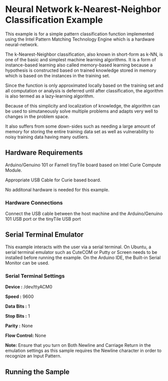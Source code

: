 # Neural Network k-Nearest-Neighbor Classification Example

This example is for a simple pattern classification function implemented using the Intel Pattern Matching Technology Engine which is a hardware neural-network.

The k-Nearest-Neighbor classification, also known in short-form as k-NN, is one of the basic and simplest machine learning algorithms. It is a form of instance-based learning also called memory-based learning because a hypothesis is constructed based on trained knowledge stored in memory which is based on the instances in the training set.

Since the function is only approximated locally based on the training set and all computation or analysis is deferred until after classification, the algorithm is also termed as a lazy-learning algorithm. 

Because of this simplicity and localization of knowledge, the algorithm can be used to simutaneously solve multiple problems and adapts very well to changes in the problem space.

It also suffers from some down-sides such as needing a large amount of memory for storing the entire training data set as well as vulnerability to noisy training data having many outliers.

## Hardware Requirements

   Arduino/Genuino 101 or Farnell tinyTile board based on Intel Curie Compute Module.
   
   Appropriate USB Cable for Curie based board.

   No additonal hardware is needed for this example.

### Hardware Connections
   
   Connect the USB cable between the host machine and the Arduino/Genuino 101
   USB port or the tinyTile USB port

## Serial Terminal Emulator

This example interacts with the user via a serial terminal. 
On Ubuntu, a serial terminal emulator such as CuteCOM or Putty or Screen needs to 
be installed before running the example. 
On the Arduino IDE, the Built-in Serial Monitor can be used.

### Serial Terminal Settings

   **Device      :** /dev/ttyACM0
   
   **Speed       :** 9600
   
   **Data Bits   :** 1
   
   **Stop Bits   :** 1
   
   **Parity      :** None
   
   **Flow Control:** None

**Note:** Ensure that you turn on Both Newline and Carriage Return 
in the emulation settings as this sample requires the Newline character
in order to recognize an Input Pattern.

## Running the Sample

